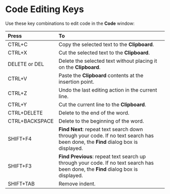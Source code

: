 
# Code Editing Keys

Use these key combinations to edit code in the  **Code** window:



|**Press**|**To**|
|:-----|:-----|
|CTRL+C|Copy the selected text to the  **Clipboard**.|
|CTRL+X|Cut the selected text to the  **Clipboard**.|
|DELETE or DEL|Delete the selected text without placing it on the  **Clipboard**.|
|CTRL+V|Paste the  **Clipboard** contents at the insertion point.|
|CTRL+Z|Undo the last editing action in the current line.|
|CTRL+Y|Cut the current line to the  **Clipboard**.|
|CTRL+DELETE|Delete to the end of the word.|
|CTRL+BACKSPACE|Delete to the beginning of the word.|
|SHIFT+F4| **Find** **Next**: repeat text search down through your code. If no text search has been done, the  **Find** dialog box is displayed.|
|SHIFT+F3| **Find** **Previous**: repeat text search up through your code. If no text search has been done, the  **Find** dialog box is displayed.|
|SHIFT+TAB|Remove indent.|
